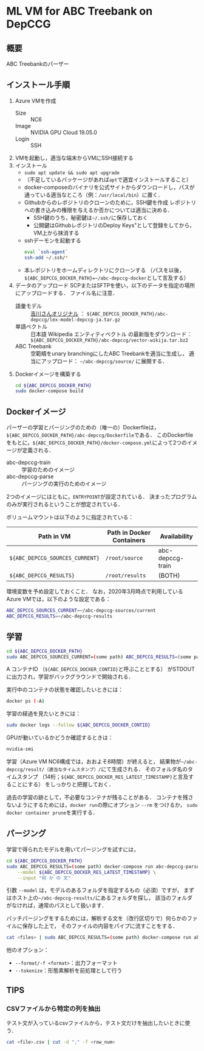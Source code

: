 # ML VM for ABC Treebank on DepCCG
## 概要
ABC Treebankのパーザー
## インストール手順
1. Azure VMを作成
    <dl>
        <dt>Size</dt>
        <dd>NC6</dd>
        <dt>Image</dt>
        <dd>NVIDIA GPU Cloud 19.05.0</dd>
        <dt>Login</dt>
        <dd>SSH</dd>
    </dl>
1. VMを起動し，適当な端末からVMにSSH接続する
1. インストール
    - `sudo apt update && sudo apt upgrade`
    - （不足しているパッケージがあれば`apt`で適宜インストールすること）
    - docker-composeのバイナリを公式サイトからダウンロードし，パスが通っている適当なところ（例：`/usr/local/bin`）に置く．
    - Githubからのレポジトリのクローンのために，SSH鍵を作成
        レポジトリへの書き込みの権限を与えるか否かについては適当に決める．
        - SSH鍵のうち，秘密鍵は`~/.ssh/`に保存しておく
        - 公開鍵はGithubレポジトリのDeploy Keys"として登録をしてから，VM上から抹消する
    - sshデーモンを起動する
        ```sh
        eval `ssh-agent`
        ssh-add ~/.ssh/*
        ```
    - 本レポジトリをホームディレクトリにクローンする
        （パスを以後，`${ABC_DEPCCG_DOCKER_PATH}=~/abc-depccg-docker`として言及する）
1. データのアップロード
    SCPまたはSFTPを使い，以下のデータを指定の場所にアップロードする．
    ファイル名に注意．
    <dl>
        <dt>語彙モデル</dt>
        <dd>
            <a href="https://drive.google.com/file/d/1PwJYnegh9np6Nr_Wy1VJDutWIKu6rn7m/view?usp=sharing">吉川さんオリジナル</a>
            ：
            <code>${ABC_DEPCCG_DOCKER_PATH}/abc-depccg/lex-model-depccg-ja.tar.gz</code>
        </dd>
        <dt>単語ベクトル</dt>
        <dd><a herf="http://www.cl.ecei.tohoku.ac.jp/~m-suzuki/jawiki_vector/">日本語 Wikipedia エンティティベクトル</a>
        の最新版をダウンロード：
        <code>${ABC_DEPCCG_DOCKER_PATH}/abc-depccg/vector-wikija.tar.bz2</code>
        <dt>ABC Treebank</dt>
        <dd>空範疇をunary branchingにしたABC Treebankを適当に生成し，
            適当にアップロード：
            <code>~/abc-depccg/source/</code>
            に展開する．</dd>
    </dl>
1. Dockerイメージを構築する
    ```sh
    cd ${ABC_DEPCCG_DOCKER_PATH}
    sudo docker-compose build
    ```

## Dockerイメージ
パーザーの学習とパージングのための（唯一の）Dockerfileは，
`${ABC_DEPCCG_DOCKER_PATH}/abc-depccg/Dockerfile`である．
このDockerfileをもとに，`${ABC_DEPCCG_DOCKER_PATH}/docker-compose.yml`によって2つのイメージが定義される．
<dl>
    <dt>abc-depccg-train</dt>
    <dd>学習のためのイメージ</dd>
    <dt>abc-depccg-parse</dt>
    <dd>パージングの実行のためのイメージ</dd>
</dl>

2つのイメージにはともに，`ENTRYPOINT`が設定されている．
決まったプログラムのみが実行されるということが想定されている．

ボリュームマウントは以下のように指定されている：

|Path in VM|Path in Docker Containers|Availability|
|----------|-------------------------|------------|
|`${ABC_DEPCCG_SOURCES_CURRENT}`|`/root/source`|abc-depccg-train|
|`${ABC_DEPCCG_RESULTS}`|`/root/results`|(BOTH)|

環境変数を予め設定しておくこと．
なお，2020年3月時点で利用しているAzure VMでは，以下のような設定である：

```sh
ABC_DEPCCG_SOURCES_CURRENT=~/abc-depccg-sources/current
ABC_DEPCCG_RESULTS=~/abc-depccg-results
```

## 学習
```sh
cd ${ABC_DEPCCG_DOCKER_PATH}
sudo ABC_DEPCCG_SOURCES_CURRENT=(some path) ABC_DEPCCG_RESULTS=(some path)  docker-compose run -d abc-depccg-train
```
A
コンテナID
（`${ABC_DEPCCG_DOCKER_CONTID}`と呼ぶこととする）
がSTDOUTに出力され，学習がバックグラウンドで開始される．

実行中のコンテナの状態を確認したいときには：
```sh
docker ps (-A)
```

学習の経過を見たいときには：
```sh
sudo docker logs --follow ${ABC_DEPCCG_DOCKER_CONTID}
```

GPUが動いているかどうか確認するときは：
```sh
nvidia-smi
```

学習（Azure VM NC6構成では，おおよそ8時間）が終えると，
結果物が`~/abc-depccg/result/（適当なタイムスタンプ）/`にて生成される．
そのフォルダ名のタイムスタンプ
（14桁；`${ABC_DEPCCG_DOCKER_RES_LATEST_TIMESTAMP}`と言及することにする）
をしっかりと把握しておく．

過去の学習の跡として，不必要なコンテナが残ることがある．
コンテナを残さないようにするためには，`docker run`の際にオプション `--rm` をつけるか，
`sudo docker container prune`を実行する．

## パージング
学習で得られたモデルを用いてパージングを試すには，
```sh
cd ${ABC_DEPCCG_DOCKER_PATH}
sudo ABC_DEPCCG_RESULTS=(some path) docker-compose run abc-depccg-parse \
    --model ${ABC_DEPCCG_DOCKER_RES_LATEST_TIMESTAMP} \
    --input "何 か の 文"
```

引数 `--model` は，モデルのあるフォルダを指定するもの（必須）ですが，
    まずはホスト上の`~/abc-depccg-results/`にあるフォルダを探し，
    該当のフォルダがなければ，通常のパスとして扱います．
    
バッチパージングをするためには，解析する文を（改行区切りで）何らかのファイルに保存した上で，
そのファイルの内容をパイプに流すことをする．
```sh
cat <files> | sudo ABC_DEPCCG_RESULTS=(some path) docker-compose run abc-depccg-parse ...
```

他のオプション：
- `--format/-f <format>`：出力フォーマット
- `--tokenize`：形態素解析を前処理として行う

## TIPS
### CSVファイルから特定の列を抽出
テスト文が入っているcsvファイルから，テスト文だけを抽出したいときに使う．

```sh
cat <file>.csv | cut -d "," -f <row_num>
```
